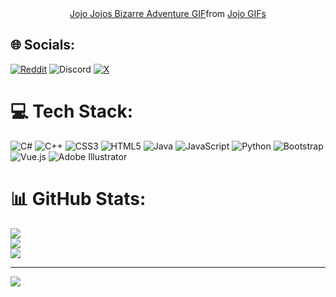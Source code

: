   <div id="header" align="center">

  <div class="tenor-gif-embed" data-postid="22624124" data-share-method="host" data-aspect-ratio="1.82857" data-width="100%"><a href="https://tenor.com/view/jojo-jojos-bizarre-adventure-jotaro-kujo-jojo-part6-stone-ocean-gif-22624124">Jojo Jojos Bizarre Adventure GIF</a>from <a href="https://tenor.com/search/jojo-gifs">Jojo GIFs</a></div> <script type="text/javascript" async src="https://tenor.com/embed.js"></script>
</div>


## 🌐 Socials:
[![Reddit](https://img.shields.io/badge/Reddit-%23FF4500.svg?logo=Reddit&logoColor=white)](https://reddit.com/user/ZetMGC) ![Discord](https://img.shields.io/badge/Discord-%237289DA.svg?logo=discord&logoColor=white) [![X](https://img.shields.io/badge/X-black.svg?logo=X&logoColor=white)](https://x.com/zetmgc)

# 💻 Tech Stack:
![C#](https://img.shields.io/badge/c%23-%23239120.svg?style=for-the-badge&logo=csharp&logoColor=white) ![C++](https://img.shields.io/badge/c++-%2300599C.svg?style=for-the-badge&logo=c%2B%2B&logoColor=white) ![CSS3](https://img.shields.io/badge/css3-%231572B6.svg?style=for-the-badge&logo=css3&logoColor=white) ![HTML5](https://img.shields.io/badge/html5-%23E34F26.svg?style=for-the-badge&logo=html5&logoColor=white) ![Java](https://img.shields.io/badge/java-%23ED8B00.svg?style=for-the-badge&logo=openjdk&logoColor=white) ![JavaScript](https://img.shields.io/badge/javascript-%23323330.svg?style=for-the-badge&logo=javascript&logoColor=%23F7DF1E) ![Python](https://img.shields.io/badge/python-3670A0?style=for-the-badge&logo=python&logoColor=ffdd54) ![Bootstrap](https://img.shields.io/badge/bootstrap-%238511FA.svg?style=for-the-badge&logo=bootstrap&logoColor=white) ![Vue.js](https://img.shields.io/badge/vue.js-%2335495e.svg?style=for-the-badge&logo=vuedotjs&logoColor=%234FC08D) ![Adobe Illustrator](https://img.shields.io/badge/adobe%20illustrator-%23FF9A00.svg?style=for-the-badge&logo=adobe%20illustrator&logoColor=white)
# 📊 GitHub Stats:
![](https://github-readme-stats.vercel.app/api?username=ZetMGC&theme=dark&hide_border=false&include_all_commits=true&count_private=true)<br/>
![](https://github-readme-streak-stats.herokuapp.com/?user=ZetMGC&theme=dark&hide_border=false)<br/>
![](https://github-readme-stats.vercel.app/api/top-langs/?username=ZetMGC&theme=dark&hide_border=false&include_all_commits=true&count_private=true&layout=compact)

---
[![](https://visitcount.itsvg.in/api?id=ZetMGC&icon=0&color=0)](https://visitcount.itsvg.in)

<!-- Proudly created with GPRM ( https://gprm.itsvg.in ) -->
